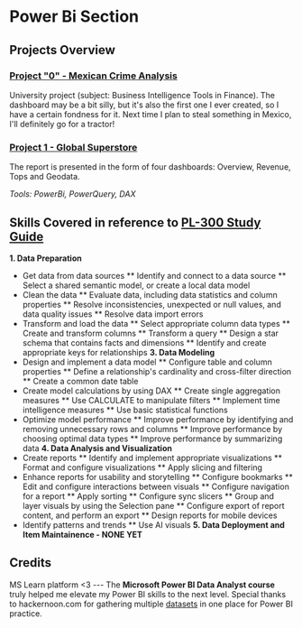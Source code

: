 # Power Bi Section
## Projects Overview

### [Project "0" - Mexican Crime Analysis](https://github.com/i-tomczok-ue/data-science-portfolio/tree/main/PowerBI/00_MexicanCrimeAnalysis)
University project (subject: Business Intelligence Tools in Finance). The dashboard may be a bit silly, but it's also the first one I ever created, so I have a certain fondness for it. Next time I plan to steal something in Mexico, I'll definitely go for a tractor!

### [Project 1 - Global Superstore](https://github.com/i-tomczok-ue/data-science-portfolio/tree/main/PowerBI/01_GlobalSuperstore)
The report is presented in the form of four dashboards: Overview, Revenue, Tops and Geodata.

*Tools: PowerBi, PowerQuery, DAX*

## Skills Covered in reference to [PL-300 Study Guide](https://learn.microsoft.com/pl-pl/credentials/certifications/resources/study-guides/pl-300)
**1. Data Preparation**
* Get data from data sources
  ** Identify and connect to a data source
  ** Select a shared semantic model, or create a local data model
* Clean the data
  ** Evaluate data, including data statistics and column properties
  ** Resolve inconsistencies, unexpected or null values, and data quality issues
  ** Resolve data import errors
* Transform and load the data
  ** Select appropriate column data types
  ** Create and transform columns
  ** Transform a query
  ** Design a star schema that contains facts and dimensions
  ** Identify and create appropriate keys for relationships
**3. Data Modeling**
* Design and implement a data model
  ** Configure table and column properties
  ** Define a relationship's cardinality and cross-filter direction
  ** Create a common date table
* Create model calculations by using DAX
  ** Create single aggregation measures
  ** Use CALCULATE to manipulate filters
  ** Implement time intelligence measures
  ** Use basic statistical functions
* Optimize model performance
  ** Improve performance by identifying and removing unnecessary rows and columns
  ** Improve performance by choosing optimal data types
  ** Improve performance by summarizing data
**4. Data Analysis and Visualization**
* Create reports
  ** Identify and implement appropriate visualizations
  ** Format and configure visualizations
  ** Apply slicing and filtering
* Enhance reports for usability and storytelling
  ** Configure bookmarks
  ** Edit and configure interactions between visuals
  ** Configure navigation for a report
  ** Apply sorting
  ** Configure sync slicers
  ** Group and layer visuals by using the Selection pane
  ** Configure export of report content, and perform an export
  ** Design reports for mobile devices
* Identify patterns and trends
  ** Use AI visuals
**5. Data Deployment and Item Maintainence - NONE YET**

## Credits
MS Learn platform <3 --- The **Microsoft Power BI Data Analyst course** truly helped me elevate my Power BI skills to the next level.
Special thanks to hackernoon.com for gathering multiple [datasets](https://hackernoon.com/13-best-datasets-for-power-bi-practice) in one place for Power BI practice. 
